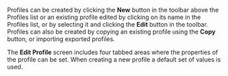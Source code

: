 Profiles can be created by clicking the **New** button in the toolbar above the Profiles list or an existing profile edited by clicking on its name in the Profiles list, or by selecting it and clicking the **Edit** button in the toolbar. Profiles can also be created by copying an existing profile using the **Copy** button, or importing exported profiles.

The **Edit Profile** screen includes four tabbed areas where the properties of the profile can be set. When creating a new profile a default set of values is used.